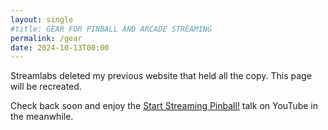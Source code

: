 ```yaml
---
layout: single
#title: GEAR FOR PINBALL AND ARCADE STREAMING
permalink: /gear
date: 2024-10-13T00:00
---
```


Streamlabs deleted my previous website that held all the copy. This page will be recreated.

Check back soon and enjoy the [Start Streaming Pinball!](https://youtu.be/AUOamxsqLo8) talk on YouTube in the meanwhile.
